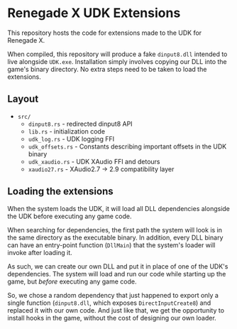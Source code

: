 # Renegade X UDK Extensions
This repository hosts the code for extensions made to the UDK for Renegade X.

When compiled, this repository will produce a fake `dinput8.dll` intended to live alongside `UDK.exe`.
Installation simply involves copying our DLL into the game's binary directory. No extra steps need to be taken to load the extensions.

## Layout
 * `src/`
   * `dinput8.rs` - redirected dinput8 API
   * `lib.rs` - initialization code
   * `udk_log.rs` - UDK logging FFI
   * `udk_offsets.rs` - Constants describing important offsets in the UDK binary
   * `udk_xaudio.rs` - UDK XAudio FFI and detours
   * `xaudio27.rs` - XAudio2.7 -> 2.9 compatibility layer

## Loading the extensions
When the system loads the UDK, it will load all DLL dependencies alongside the UDK before executing any game code.

When searching for dependencies, the first path the system will look is in the same directory as the executable binary.
In addition, every DLL binary can have an entry-point function (`DllMain`) that the system's loader will invoke after loading it.

As such, we can create our own DLL and put it in place of one of the UDK's dependencies.
The system will load and run our code while starting up the game, but _before_ executing any game code.

So, we chose a random dependency that just happened to export only a single function (`dinput8.dll`, which exposes `DirectInputCreate8`) and replaced it with our own code.
And just like that, we get the opportunity to install hooks in the game, without the cost of designing our own loader.